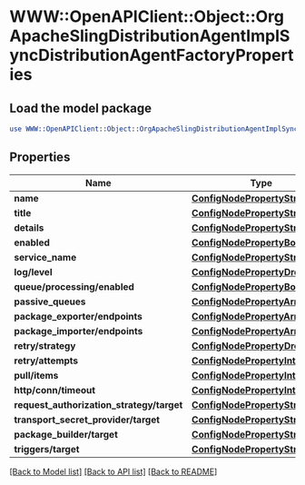 # WWW::OpenAPIClient::Object::OrgApacheSlingDistributionAgentImplSyncDistributionAgentFactoryProperties

## Load the model package
```perl
use WWW::OpenAPIClient::Object::OrgApacheSlingDistributionAgentImplSyncDistributionAgentFactoryProperties;
```

## Properties
Name | Type | Description | Notes
------------ | ------------- | ------------- | -------------
**name** | [**ConfigNodePropertyString**](ConfigNodePropertyString.md) |  | [optional] 
**title** | [**ConfigNodePropertyString**](ConfigNodePropertyString.md) |  | [optional] 
**details** | [**ConfigNodePropertyString**](ConfigNodePropertyString.md) |  | [optional] 
**enabled** | [**ConfigNodePropertyBoolean**](ConfigNodePropertyBoolean.md) |  | [optional] 
**service_name** | [**ConfigNodePropertyString**](ConfigNodePropertyString.md) |  | [optional] 
**log/level** | [**ConfigNodePropertyDropDown**](ConfigNodePropertyDropDown.md) |  | [optional] 
**queue/processing/enabled** | [**ConfigNodePropertyBoolean**](ConfigNodePropertyBoolean.md) |  | [optional] 
**passive_queues** | [**ConfigNodePropertyArray**](ConfigNodePropertyArray.md) |  | [optional] 
**package_exporter/endpoints** | [**ConfigNodePropertyArray**](ConfigNodePropertyArray.md) |  | [optional] 
**package_importer/endpoints** | [**ConfigNodePropertyArray**](ConfigNodePropertyArray.md) |  | [optional] 
**retry/strategy** | [**ConfigNodePropertyDropDown**](ConfigNodePropertyDropDown.md) |  | [optional] 
**retry/attempts** | [**ConfigNodePropertyInteger**](ConfigNodePropertyInteger.md) |  | [optional] 
**pull/items** | [**ConfigNodePropertyInteger**](ConfigNodePropertyInteger.md) |  | [optional] 
**http/conn/timeout** | [**ConfigNodePropertyInteger**](ConfigNodePropertyInteger.md) |  | [optional] 
**request_authorization_strategy/target** | [**ConfigNodePropertyString**](ConfigNodePropertyString.md) |  | [optional] 
**transport_secret_provider/target** | [**ConfigNodePropertyString**](ConfigNodePropertyString.md) |  | [optional] 
**package_builder/target** | [**ConfigNodePropertyString**](ConfigNodePropertyString.md) |  | [optional] 
**triggers/target** | [**ConfigNodePropertyString**](ConfigNodePropertyString.md) |  | [optional] 

[[Back to Model list]](../README.md#documentation-for-models) [[Back to API list]](../README.md#documentation-for-api-endpoints) [[Back to README]](../README.md)


